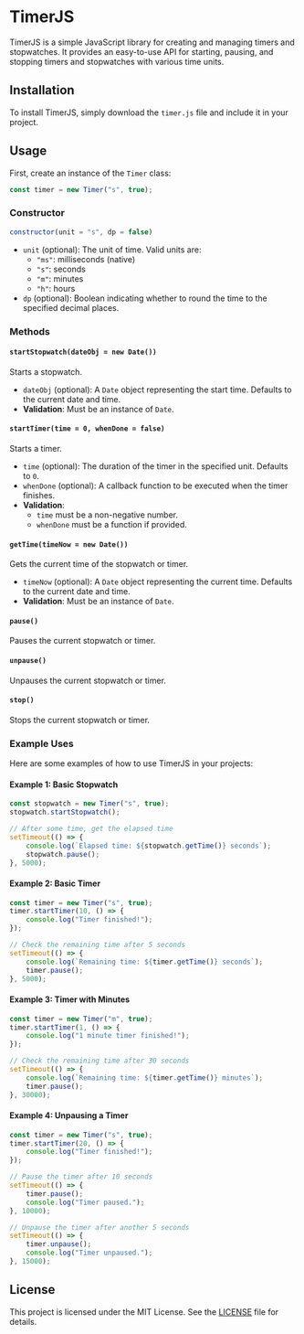 # TimerJS

TimerJS is a simple JavaScript library for creating and managing timers and stopwatches. It provides an easy-to-use API for starting, pausing, and stopping timers and stopwatches with various time units.

## Installation

To install TimerJS, simply download the `timer.js` file and include it in your project.

## Usage

First, create an instance of the `Timer` class:

```javascript
const timer = new Timer("s", true);
```

### Constructor

```javascript
constructor(unit = "s", dp = false)
```

- `unit` (optional): The unit of time. Valid units are:
    - `"ms"`: milliseconds (native)
    - `"s"`: seconds
    - `"m"`: minutes
    - `"h"`: hours
- `dp` (optional): Boolean indicating whether to round the time to the specified decimal places.

### Methods

#### `startStopwatch(dateObj = new Date())`

Starts a stopwatch.

- `dateObj` (optional): A `Date` object representing the start time. Defaults to the current date and time.
- **Validation**: Must be an instance of `Date`.

#### `startTimer(time = 0, whenDone = false)`

Starts a timer.

- `time` (optional): The duration of the timer in the specified unit. Defaults to `0`.
- `whenDone` (optional): A callback function to be executed when the timer finishes.
- **Validation**:
    - `time` must be a non-negative number.
    - `whenDone` must be a function if provided.

#### `getTime(timeNow = new Date())`

Gets the current time of the stopwatch or timer.

- `timeNow` (optional): A `Date` object representing the current time. Defaults to the current date and time.
- **Validation**: Must be an instance of `Date`.

#### `pause()`

Pauses the current stopwatch or timer.

#### `unpause()`

Unpauses the current stopwatch or timer.

#### `stop()`

Stops the current stopwatch or timer.

### Example Uses

Here are some examples of how to use TimerJS in your projects:

#### Example 1: Basic Stopwatch

```javascript
const stopwatch = new Timer("s", true);
stopwatch.startStopwatch();

// After some time, get the elapsed time
setTimeout(() => {
    console.log(`Elapsed time: ${stopwatch.getTime()} seconds`);
    stopwatch.pause();
}, 5000);
```

#### Example 2: Basic Timer

```javascript
const timer = new Timer("s", true);
timer.startTimer(10, () => {
    console.log("Timer finished!");
});

// Check the remaining time after 5 seconds
setTimeout(() => {
    console.log(`Remaining time: ${timer.getTime()} seconds`);
    timer.pause();
}, 5000);
```

#### Example 3: Timer with Minutes

```javascript
const timer = new Timer("m", true);
timer.startTimer(1, () => {
    console.log("1 minute timer finished!");
});

// Check the remaining time after 30 seconds
setTimeout(() => {
    console.log(`Remaining time: ${timer.getTime()} minutes`);
    timer.pause();
}, 30000);
```

#### Example 4: Unpausing a Timer

```javascript
const timer = new Timer("s", true);
timer.startTimer(20, () => {
    console.log("Timer finished!");
});

// Pause the timer after 10 seconds
setTimeout(() => {
    timer.pause();
    console.log("Timer paused.");
}, 10000);

// Unpause the timer after another 5 seconds
setTimeout(() => {
    timer.unpause();
    console.log("Timer unpaused.");
}, 15000);
```
## License

This project is licensed under the MIT License. See the [LICENSE](./LICENSE) file for details.
